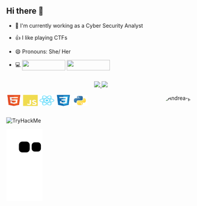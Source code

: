 ## Hi there 👋
- 🔐 I'm currently working as a Cyber Security Analyst

- 👍 I like playing CTFs

- 😄 Pronouns: She/ Her

- 💻 <img align="center" src="https://img.shields.io/badge/Ubuntu-E95420?style=for-the-badge&logo=ubuntu&logoColor=white" width="115" height="28"> <img align="center" src="https://img.shields.io/badge/Windows-0078D6?style=for-the-badge&logo=windows&logoColor=white" width="115" height="28">

##

<div align="center">
  <a href="https://github.com/andreaaguiar">
    <img height="170em" src="https://github-readme-stats.vercel.app/api?username=andreaaguiar&show_icons=true&theme=dracula&include_all_commits=true&count_private=true"/>
  </a>
  <a href="https://github.com/andreaaguiar">
    <img height="170em" src="https://github-readme-stats.vercel.app/api/top-langs/?username=andreaaguiar&layout=compact&langs_count=7&theme=dracula"/>
  </a>
</div>
  
  
<div style="display: inline_block"><br>
  <img align="center" alt="Andrea-HTML" height="30" width="40" src="https://raw.githubusercontent.com/devicons/devicon/master/icons/html5/html5-original.svg">
  <img align="center" alt="Andrea-Js" height="30" width="40" src="https://raw.githubusercontent.com/devicons/devicon/master/icons/javascript/javascript-plain.svg">
  <img align="center" alt="Andrea--React" height="30" width="40" src="https://raw.githubusercontent.com/devicons/devicon/master/icons/react/react-original.svg">
  <img align="center" alt="Andrea-CSS" height="30" width="40" src="https://raw.githubusercontent.com/devicons/devicon/master/icons/css3/css3-original.svg">
  <img align="center" alt="Andrea-Python" height="30" width="40" src="https://raw.githubusercontent.com/devicons/devicon/master/icons/python/python-original.svg">
  <img align="right" alt="Andrea-pic" height="150" style="border-radius:50px;" src="https://tryhackme-images.s3.amazonaws.com/user-avatars/ff68b9700b183f1a1930b69cc6d294d8.jpg">
</div>
  
  ##
 
<div> 
  <img src="https://tryhackme-badges.s3.amazonaws.com/AndreaBacon.png" alt="TryHackMe">
 
  ![Snake animation](https://github.com/andreaaguiar/andreaaguiar/blob/output/github-contribution-grid-snake.svg)
 
</div>
